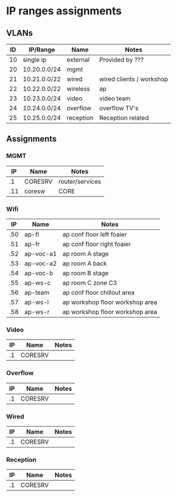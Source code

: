 # IP ranges assignments

## VLANs
ID | IP/Range     | Name | Notes
---|--------------|------|---------
10 | single ip    | external | Provided by ???
20 | 10.20.0.0/24 | mgmt |
21 | 10.21.0.0/22 | wired | wired clients / workshop
22 | 10.22.0.0/22 | wireless | ap
23 | 10.23.0.0/24 | video | video team
24 | 10.24.0.0/24 | overflow | overflow TV's
25 | 10.25.0.0/24 | reception | Reception related

## Assignments

### MGMT
IP  | Name    | Notes
----|---------|------
.1  | CORESRV | router/services
.11 | coresw  | CORE

### Wifi
IP  | Name    | Notes
--- |---------|------
.50 | ap-fl     | ap conf floor left foaier
.51 | ap-fr     | ap conf floor right foaier
.52 | ap-voc-a1 | ap room A stage
.53 | ap-voc-a2 | ap room A back
.54 | ap-voc-b  | ap room B stage
.55 | ap-ws-c   | ap room C zone C3
.56 | ap-team   | ap conf floor chillout area
.57 | ap-ws-l   | ap workshop floor workshop area
.58 | ap-ws-r   | ap workshop floor workshop area

### Video
IP | Name    | Notes
---|---------|------
.1 | CORESRV |

### Overflow
IP | Name    | Notes
---|---------|------
.1 | CORESRV |

### Wired
IP | Name    | Notes
---|---------|------
.1 | CORESRV |

### Reception
IP | Name    | Notes
---|---------|------
.1 | CORESRV |
